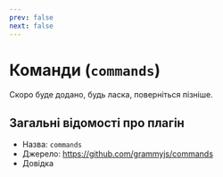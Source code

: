 ```yaml
---
prev: false
next: false
---
```


# Команди (`commands`)

Скоро буде додано, будь ласка, поверніться пізніше.

## Загальні відомості про плагін

- Назва: `commands`
- Джерело: <https://github.com/grammyjs/commands>
- Довідка
